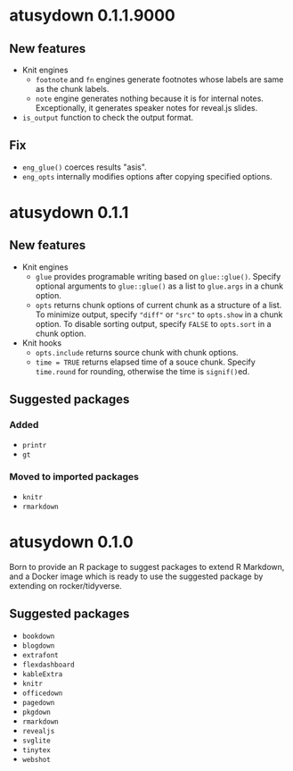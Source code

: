 # atusydown 0.1.1.9000

## New features

- Knit engines
    - `footnote` and `fn` engines generate footnotes whose labels are same as the chunk labels.
    - `note` engine generates nothing because it is for internal notes.
      Exceptionally, it generates speaker notes for reveal.js slides.
- `is_output` function to check the output format.

## Fix

- `eng_glue()` coerces results "asis".
- `eng_opts` internally modifies options after copying specified options.


# atusydown 0.1.1

## New features

- Knit engines
    - `glue` provides programable writing based on `glue::glue()`.
      Specify optional arguments to `glue::glue()` as a list to `glue.args` in a chunk option.
    - `opts` returns chunk options of current chunk as a structure of a list.
      To minimize output, specify `"diff"` or `"src"` to `opts.show` in a chunk option.
      To disable sorting output, specify `FALSE` to `opts.sort` in a chunk option.
- Knit hooks
    - `opts.include` returns source chunk with chunk options.
    - `time = TRUE` returns elapsed time of a souce chunk.
      Specify `time.round` for rounding, otherwise the time is `signif()`ed.

## Suggested packages

### Added

- `printr`
- `gt`

### Moved to imported packages

- `knitr`
- `rmarkdown`

# atusydown 0.1.0

Born to provide an R package to suggest packages to extend R Markdown,
and a Docker image which is ready to use the suggested package by extending on rocker/tidyverse.

## Suggested packages

- `bookdown`
- `blogdown`
- `extrafont`
- `flexdashboard`
- `kableExtra`
- `knitr`
- `officedown`
- `pagedown`
- `pkgdown`
- `rmarkdown`
- `revealjs`
- `svglite`
- `tinytex`
- `webshot`
